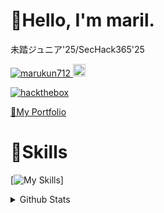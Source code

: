 # 👋Hello, I'm maril.
未踏ジュニア'25/SecHack365'25

<p align="left">
  <a href="https://github.com/marukun712/marukun712/">
    <img src="https://komarev.com/ghpvc/?username=marukun712" alt="marukun712" />
  </a>
  <a href="https://github.com/marukun712">
    <img height="20" src="https://img.shields.io/github/followers/marukun712?label=follow&logo=github&style=flat" />
  </a>
  
  <a href="https://app.hackthebox.com/profile/2134559">![hackthebox](https://www.hackthebox.com/badge/image/2134559)</a>
</p>
 
[💼My Portfolio](https://maril.blue/)

# 🌱Skills
[![My Skills](https://skillicons.dev/icons?i=ts,js,py,cs,go,ruby,nix,html,css,bun,nodejs,deno,remix,nextjs,tailwind,threejs,fastapi,vscode,linux,git,github,docker,unity)]
 
<details>
  <summary>Github Stats</summary>
  
  <a href="#">![Github stats](https://github-readme-stats.vercel.app/api?username=marukun712&theme=transparent&count_private=true&hide_border=true&line_height=20)</a>
  <a href="#">![Top Langs](https://github-readme-stats.vercel.app/api/top-langs/?username=marukun712&layout=compact&theme=transparent&count_private=true&hide_border=true)</a>
  
  [![trophy](https://github-profile-trophy.vercel.app/?username=marukun712&theme=onedark)](https://github.com/ryo-ma/github-profile-trophy)
  
</details>
